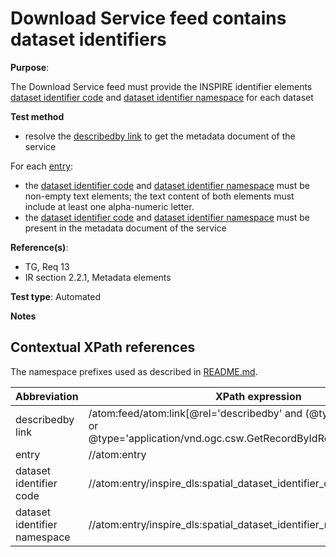 # Download Service feed contains dataset identifiers

**Purpose**: 

The Download Service feed must provide the INSPIRE identifier elements [dataset identifier code](#datasetidentifiercode) and [dataset identifier namespace](#datasetidentifiernamespace) for each dataset 

 **Test method**

* resolve the [describedby link](#describedbylink) to get the metadata document of the service

For each [entry](#entry):
* the [dataset identifier code](#datasetidentifiercode) and [dataset identifier namespace](#datasetidentifiernamespace) must be non-empty text elements; the text content of both elements must include at least one alpha-numeric letter.
* the [dataset identifier code](#datasetidentifiercode) and [dataset identifier namespace](#datasetidentifiernamespace) must be present in the metadata document of the service

**Reference(s)**: 

* TG, Req 13
* IR section 2.2.1, Metadata elements

**Test type**: Automated

**Notes**

## Contextual XPath references

The namespace prefixes used as described in [README.md](README.md#namespaces).

Abbreviation                                               |  XPath expression
---------------------------------------------------------- | -------------------------------------------------------------------------
describedby link <a name="describedbylink"></a> | /atom:feed/atom:link[@rel='describedby' and (@type='application/xml' or @type='application/vnd.ogc.csw.GetRecordByIdResponse_xml')]/@href
entry <a name="entry"></a> | //atom:entry
dataset identifier code <a name="datasetidentifiercode"></a> | //atom:entry/inspire_dls:spatial_dataset_identifier_code
dataset identifier namespace <a name="datasetidentifiernamespace"></a> | //atom:entry/inspire_dls:spatial_dataset_identifier_namespace
























































































































































































































































































































































































































































































































































